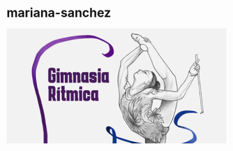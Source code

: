 # mariana-sanchez
![imagen-metadato](https://github.com/diplomado-infografia/mariana-sanchez/blob/main/img/imagen-metadatos.jpg)
